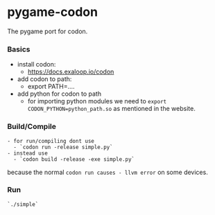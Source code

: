 # pygame-codon
The pygame port for codon.
### Basics
- install codon:
    - https://docs.exaloop.io/codon
- add codon to path:
    - export PATH=....
- add python for codon to path
    - for importing python modules we need to `export CODON_PYTHON=python_path.so` as mentioned in the website.
### Build/Compile
    - for run/compiling dont use 
      - `codon run -release simple.py`
    - instead use
      - `codon build -release -exe simple.py`
because the normal `codon run causes - llvm error` on some devices.
### Run
    `./simple`
